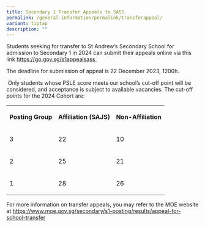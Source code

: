 ```yaml
---
title: Secondary 1 Transfer Appeals to SASS
permalink: /general-information/permalink/transferappeal/
variant: tiptap
description: ""
---
```

<p>Students seeking for transfer to St Andrew’s Secondary School for admission to Secondary 1 in 2024 can submit their appeals online via this link <a href="https://form.gov.sg/657c0f63b13b9300121dbde5" rel="noopener noreferrer nofollow" target="_blank">https://go.gov.sg/s1appealsass</a><em><a href="https://form.gov.sg/657c0f63b13b9300121dbde5" rel="noopener noreferrer nofollow" target="_blank">&nbsp;</a></em></p><p>The deadline for submission of appeal is 22 December 2023, 1200h.</p><p>&nbsp;Only students whose PSLE score meets our school’s cut-off point will be considered, and acceptance is subject to available vacancies. The cut-off points for the 2024 Cohort are:</p><table><tbody><tr><th rowspan="1" colspan="1"><p>Posting Group</p></th><th rowspan="1" colspan="1"><p>Affiliation (SAJS)</p></th><th rowspan="1" colspan="1"><p>Non-Affiliation</p></th></tr><tr><td rowspan="1" colspan="1"><p>3</p></td><td rowspan="1" colspan="1"><p>22</p></td><td rowspan="1" colspan="1"><p>10</p></td></tr><tr><td rowspan="1" colspan="1"><p>2</p></td><td rowspan="1" colspan="1"><p>25</p></td><td rowspan="1" colspan="1"><p>21</p></td></tr><tr><td rowspan="1" colspan="1"><p>1</p></td><td rowspan="1" colspan="1"><p>28</p></td><td rowspan="1" colspan="1"><p>26</p></td></tr></tbody></table><p></p><p>For more information on transfer appeals, you may refer to the MOE website at <a href="https://www.moe.gov.sg/secondary/s1-posting/results/appeal-for-school-transfer" rel="noopener noreferrer nofollow" target="_blank">https://www.moe.gov.sg/secondary/s1-posting/results/appeal-for-school-transfer</a></p>